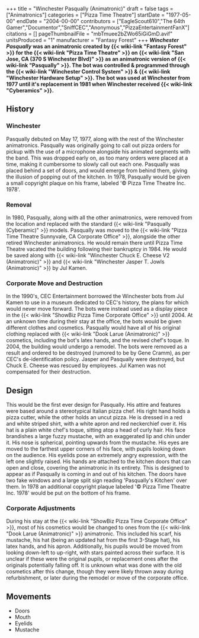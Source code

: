 +++
title = "Winchester Pasqually (Animatronic)"
draft = false
tags = ["Animatronics"]
categories = ["Pizza Time Theatre"]
startDate = "1977-05-00"
endDate = "2004-00-00"
contributors = ["EagleScout610","The 64th Gamer","Documentor","SniffCEC","Anonymous","PizzaEntertainmentFanX"]
citations = []
pageThumbnailFile = "mbTmuee2bZWo65iGiGmD.avif"
unitsProduced = "1"
manufacturer = "Fantasy Forest"
+++
***Winchester Pasqually* was an animatronic created by {{< wiki-link "Fantasy Forest" >}} for the {{< wiki-link "Pizza Time Theatre" >}} on {{< wiki-link "San Jose, CA (370 S Winchester Blvd)" >}} as an animatronic version of {{< wiki-link "Pasqually" >}}. The bot was controlled & programmed through the {{< wiki-link "Winchester Control System" >}} & {{< wiki-link "Winchester Hardware Setup" >}}.
The bot was used at Winchester from 1977 until it's replacement in 1981 when Winchester received {{< wiki-link "Cyberamics" >}}.**

## History

### Winchester

Pasqually debuted on May 17, 1977, along with the rest of the Winchester animatronics. Pasqually was originally going to call out pizza orders for pickup with the use of a microphone alongside his animated segments with the band. This was dropped early on, as too many orders were placed at a time, making it cumbersome to slowly call out each one. Pasqually was placed behind a set of doors, and would emerge from behind them, giving the illusion of popping out of the kitchen.
In 1978, Pasqually would be given a small copyright plaque on his frame, labeled '© Pizza Time Theatre Inc. 1978'.

### Removal

In 1980, Pasqually, along with all the other animatronics, were removed from the location and replaced with the standard {{< wiki-link "Pasqually (Cyberamic)" >}} models. Pasqually was moved to the {{< wiki-link "Pizza Time Theatre Sunnyvale, CA Corporate Office" >}}, alongside the other retired Winchester animatronics. He would remain there until Pizza Time Theatre vacated the building following their bankruptcy in 1984. He would be saved along with {{< wiki-link "Winchester Chuck E. Cheese V2 (Animatronic)" >}} and {{< wiki-link "Winchester Jasper T. Jowls (Animatronic)" >}} by Jul Kamen.

### Corporate Move and Destruction

In the 1990's, CEC Entertainment borrowed the Winchester bots from Jul Kamen to use in a museum dedicated to CEC's history, the plans for which would never move forward. The bots were instead used as a display piece in the {{< wiki-link "ShowBiz Pizza Time Corporate Office" >}} until 2004.
At an unknown time during their stay at the office, the bots would be given different clothes and cosmetics. Pasqually would have all of his original clothing replaced with {{< wiki-link "Dook Larue (Animatronic)" >}} cosmetics, including the bot's latex hands, and the revised chef's toque.
In 2004, the building would undergo a remodel. The bots were removed as a result and ordered to be destroyed (rumored to be by Gene Cramm), as per CEC's de-identification policy. Jasper and Pasqually were destroyed, but Chuck E. Cheese was rescued by employees. Jul Kamen was not compensated for their destruction.

## Design

This would be the first ever design for Pasqually. His attire and features were based around a stereotypical Italian pizza chef. His right hand holds a pizza cutter, while the other holds an uncut pizza. He is dressed in a red and white striped shirt, with a white apron and red neckerchief over it. His hat is a plain white chef's toque, sitting atop a head of curly hair.
His face brandishes a large fuzzy mustache, with an exaggerated lip and chin under it. His nose is spherical, pointing upwards from the mustache. His eyes are moved to the farthest upper corners of his face, with pupils looking down on the audience. His eyelids pose an extremely angry expression, with the left one slightly raised.
His hands are attached to the kitchen doors that can open and close, covering the animatronic in its entirety. This is designed to appear as if Pasqually is coming in and out of his kitchen. The doors have two fake windows and a large split sign reading 'Pasqually's Kitchen' over them.
In 1978 an additional copyright plaque labeled '© Pizza Time Theatre Inc. 1978' would be put on the bottom of his frame.

### Corporate Adjustments

During his stay at the {{< wiki-link "ShowBiz Pizza Time Corporate Office" >}}, most of his cosmetics would be changed to ones from the {{< wiki-link "Dook Larue (Animatronic)" >}} animatronic. This included his scarf, his mustache, his hat (being an updated hat from the first 3-Stage hat), his latex hands, and his apron. Additionally, his pupils would be moved from looking down-left to up-right, with stars painted across their surface. It is unclear if these were the original pupils, or replacement ones after the originals potentially falling off. It is unknown what was done with the old cosmetics after this change, though they were likely thrown away during refurbishment, or later during the remodel or move of the corporate office.

## Movements

- Doors
- Mouth
- Eyelids
- Mustache
